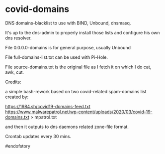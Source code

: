 # covid-domains

DNS domains-blacklist to use with BIND, Unbound, dnsmasq.

It's up to the dns-admin to properly install those lists and configure his own dns resolver.

File 0.0.0.0-domains is for general purpose, usually Unbound

File full-domains-list.txt can be used with Pi-Hole.

File source-domains.txt is the original file as I fetch it on which I do cat, awk, cut.



Credits:

a simple bash-rework based on two covid-related spam-domains list created by:

https://1984.sh/covid19-domains-feed.txt
https://www.malwarepatrol.net/wp-content/uploads/2020/03/covid-19-domains.txt > mpatrol.txt

and then it outputs to dns daemons related zone-file format.

Crontab updates every 30 mins.

#endofstory
